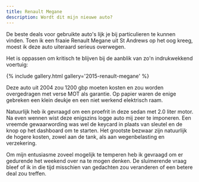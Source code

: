 ```yaml
---
title: Renault Megane
description: Wordt dit mijn nieuwe auto?
---
```

De beste deals voor gebruikte auto's lijk je bij particulieren te kunnen vinden. Toen ik een fraaie Renault Megane uit St Andrews op het oog kreeg, moest ik deze auto uiteraard serieus overwegen.

<a name="more"></a>

Het is oppassen om kritisch te blijven bij de aanblik van zo'n indrukwekkend voertuig:

{% include gallery.html gallery='2015-renault-megane' %}

Deze auto uit 2004 zou 1200 gbp moeten kosten en zou worden overgedragen met verse MOT als garantie. Op papier waren de enige gebreken een klein deukje en een niet werkend elektrisch raam.

Natuurlijk heb ik gevraagd om een proefrit in deze sedan met 2.0 liter motor. Na even wennen wist deze enigszins logge auto mij zeer te imponeren. Een vreemde gewaarwording was wel de keycard in plaats van sleutel en de knop op het dashboard om te starten. Het grootste bezwaar zijn natuurlijk de hogere kosten, zowel aan de tank, als aan wegenbelasting en verzekering.

Om mijn entusiasme zoveel mogelijk te temperen heb ik gevraagd om er gedurende het weekend over na te mogen denken. De sluimerende vraag bleef of ik in die tijd misschien van gedachten zou veranderen of een betere deal zou treffen.